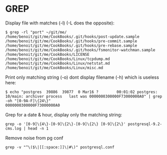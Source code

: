 # GREP

Display file with matches (-l) (-L does the opposite):

```
$ grep -rl "port" ~/git/me/
/home/benoit/git/me/CookBooks/.git/hooks/post-update.sample
/home/benoit/git/me/CookBooks/.git/hooks/pre-commit.sample
/home/benoit/git/me/CookBooks/.git/hooks/pre-rebase.sample
/home/benoit/git/me/CookBooks/.git/hooks/fsmonitor-watchman.sample
/home/benoit/git/me/CookBooks/LICENSE
/home/benoit/git/me/CookBooks/Linux/tcpdump.md
/home/benoit/git/me/CookBooks/Linux/netstat.md
/home/benoit/git/me/CookBooks/Linux/misc.md
```

Print only matching string (-o) dont display filename (-h) which is useless here:

```
$ echo "postgres  39886  39877  0 Mar16 ?        00:01:02 postgres: 10/main: archiver process   last was 0000000300000F73000000A0" | grep -oh "[0-9A-F]\{24\}"
0000000300000F73000000A0
```


Grep for a date & hour, display only the matching string:

```
grep -o '[0-9]\{4\}-[0-9]\{2\}-[0-9]\{2\} [0-9]\{2\}' postgresql-9.2-cms.log | head -n 1
```

Remove noise from pg conf

```
grep -v "^\($\|[[:space:]]\|#\)" postgresql.conf
```
